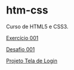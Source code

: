 # htm-css
 Curso de HTML5 e CSS3.

<a href="https://breno841.github.io/html-css/Exercícios/ex001/index.html"> Exercício 001 </a>

<a href="https://breno841.github.io/html-css/Desafios/d001/index.html"> Desafio 001 </a>

<a href="https://breno841.github.io/projeto-login/"> Projeto Tela de Login </a>